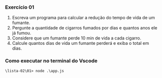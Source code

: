###  Exercício 01

1. Escreva um programa para calcular a redução do tempo de vida de um fumante.  
2. Pergunte a quantidade de cigarros fumados por dias e quantos anos ele já fumou.  
3. Considere que um fumante perde 10 min de vida a cada cigarro.  
4. Calcule quantos dias de vida um fumante perderá e exiba o total em dias.


###   Como executar no terminal do Vscode

```
\lista-02\01> node .\app.js
```